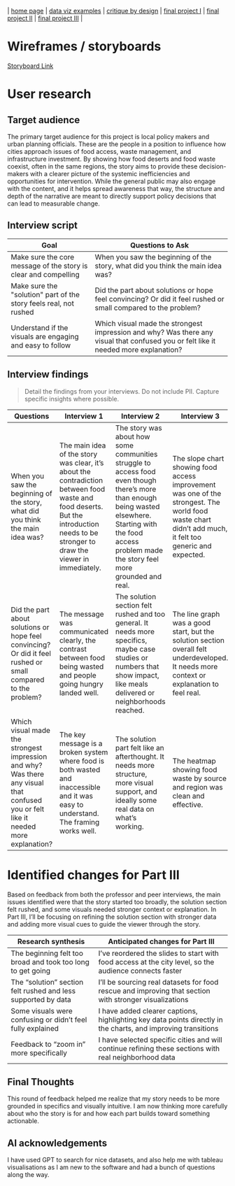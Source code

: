 | [home page](https://koundinya9.github.io/Koundinya-portfolio/) | [data viz examples](dataviz-examples) | [critique by design](critique-by-design) | [final project I](final-project-part-one) | [final project II](final-project-part-two) | [final project III](final-project-part-three) |

# Wireframes / storyboards

[Storyboard Link](https://preview.shorthand.com/tZPMJBRAL6YFpUXM/responsive/desktop)

# User research 

## Target audience

The primary target audience for this project is local policy makers and urban planning officials. These are the people in a position to influence how cities approach issues of food access, waste management, and infrastructure investment. By showing how food deserts and food waste coexist, often in the same regions, the story aims to provide these decision-makers with a clearer picture of the systemic inefficiencies and opportunities for intervention. 
While the general public may also engage with the content, and it helps spread awareness that way, the structure and depth of the narrative are meant to directly support policy decisions that can lead to measurable change.


## Interview script


| Goal | Questions to Ask |
|------|------------------|
|   Make sure the core message of the story is clear and compelling   |         When you saw the beginning of the story, what did you think the main idea was?         |
|   Make sure the "solution" part of the story feels real, not rushed   |        Did the part about solutions or hope feel convincing? Or did it feel rushed or small compared to the problem?          |
|   Understand if the visuals are engaging and easy to follow   |        Which visual made the strongest impression and why? Was there any visual that confused you or felt like it needed more explanation?          |




## Interview findings
> Detail the findings from your interviews.  Do not include PII.  Capture specific insights where possible.



| Questions               | Interview 1 | Interview 2 | Interview 3 |
|-------------------------|--------------------------------|-------------|-------------|
| When you saw the beginning of the story, what did you think the main idea was? | The main idea of the story was clear, it’s about the contradiction between food waste and food deserts. But the introduction needs to be stronger to draw the viewer in immediately.            | The story was about how some communities struggle to access food even though there’s more than enough being wasted elsewhere. Starting with the food access problem made the story feel more grounded and real.            | The slope chart showing food access improvement was one of the strongest. The world food waste chart didn’t add much, it felt too generic and expected.            |
|            Did the part about solutions or hope feel convincing? Or did it feel rushed or small compared to the problem?              | The message was communicated clearly, the contrast between food being wasted and people going hungry landed well.                               | 	The solution section felt rushed and too general. It needs more specifics, maybe case studies or numbers that show impact, like meals delivered or neighborhoods reached.            | The line graph was a good start, but the solution section overall felt underdeveloped. It needs more context or explanation to feel real.            |
|            Which visual made the strongest impression and why? Was there any visual that confused you or felt like it needed more explanation?             | The key message is a broken system where food is both wasted and inaccessible and it was easy to understand. The framing works well.                               | The solution part felt like an afterthought. It needs more structure, more visual support, and ideally some real data on what’s working.            | The heatmap showing food waste by source and region was clean and effective.            |



# Identified changes for Part III

Based on feedback from both the professor and peer interviews, the main issues identified were that the story started too broadly, the solution section felt rushed, and some visuals needed stronger context or explanation.  In Part III, I’ll be focusing on refining the solution section with stronger data and adding more visual cues to guide the viewer through the story.

| Research synthesis                       | Anticipated changes for Part III                                                |
|------------------------------------------|---------------------------------------------------------------------------------|
| The beginning felt too broad and took too long to get going | I’ve reordered the slides to start with food access at the city level, so the audience connects faster |
|                    The “solution” section felt rushed and less supported by data                      |         I’ll be sourcing real datasets for food rescue and improving that section with stronger visualizations                                                                        |
|                    Some visuals were confusing or didn’t feel fully explained                      |       I have added clearer captions, highlighting key data points directly in the charts, and improving transitions                                                                          |
|                   Feedback to “zoom in” more specifically                       |            I have selected specific cities and will continue refining these sections with real neighborhood data                                                                     |


## Final Thoughts 

This round of feedback helped me realize that my story needs to be more grounded in specifics and visually intuitive. I am now thinking more carefully about who the story is for and how each part builds toward something actionable. 


## AI acknowledgements
I have used GPT to search for nice datasets, and also help me with tableau visualisations as I am new to the software and had a bunch of questions along the way.

